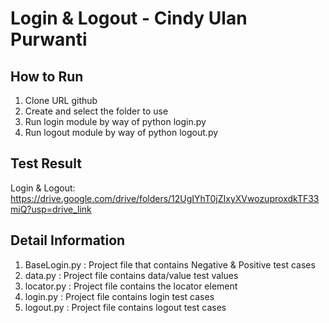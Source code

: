 # Login & Logout - Cindy Ulan Purwanti  

## How to Run  
1. Clone URL github
2. Create and select the folder to use
3. Run login module by way of python login.py
4. Run logout module by way of python logout.py  

## Test Result  
Login & Logout: https://drive.google.com/drive/folders/12UgIYhT0jZIxyXVwozuproxdkTF33miQ?usp=drive_link  

## Detail Information  
1. BaseLogin.py : Project file that contains Negative & Positive test cases  
2. data.py : Project file contains data/value test values  
3. locator.py : Project file contains the locator element  
4. login.py : Project file contains login test cases
5. logout.py : Project file contains logout test cases